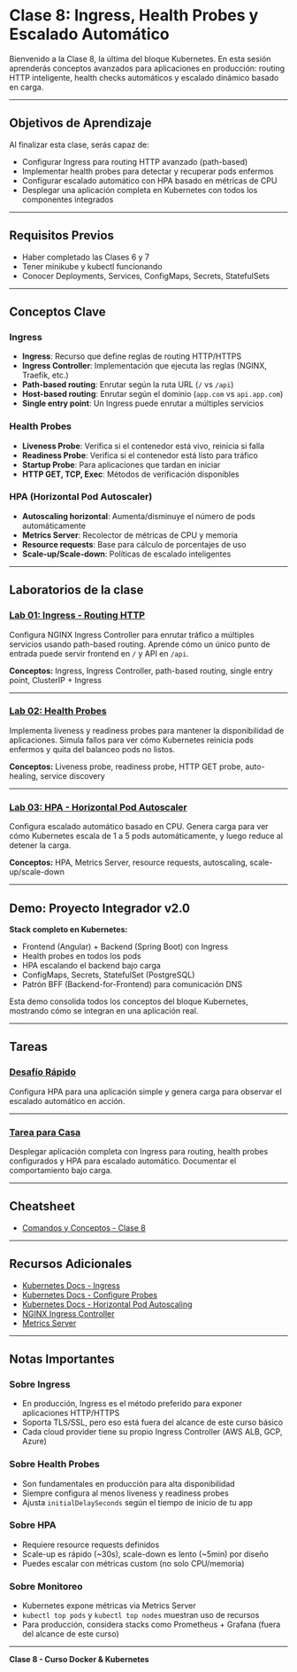 # Clase 8: Ingress, Health Probes y Escalado Automático

Bienvenido a la Clase 8, la última del bloque Kubernetes. En esta sesión aprenderás conceptos avanzados para aplicaciones en producción: routing HTTP inteligente, health checks automáticos y escalado dinámico basado en carga.

---

## Objetivos de Aprendizaje

Al finalizar esta clase, serás capaz de:

- Configurar Ingress para routing HTTP avanzado (path-based)
- Implementar health probes para detectar y recuperar pods enfermos
- Configurar escalado automático con HPA basado en métricas de CPU
- Desplegar una aplicación completa en Kubernetes con todos los componentes integrados

---

## Requisitos Previos

- Haber completado las Clases 6 y 7
- Tener minikube y kubectl funcionando
- Conocer Deployments, Services, ConfigMaps, Secrets, StatefulSets

---

## Conceptos Clave

### Ingress

- **Ingress**: Recurso que define reglas de routing HTTP/HTTPS
- **Ingress Controller**: Implementación que ejecuta las reglas (NGINX, Traefik, etc.)
- **Path-based routing**: Enrutar según la ruta URL (`/` vs `/api`)
- **Host-based routing**: Enrutar según el dominio (`app.com` vs `api.app.com`)
- **Single entry point**: Un Ingress puede enrutar a múltiples servicios

### Health Probes

- **Liveness Probe**: Verifica si el contenedor está vivo, reinicia si falla
- **Readiness Probe**: Verifica si el contenedor está listo para tráfico
- **Startup Probe**: Para aplicaciones que tardan en iniciar
- **HTTP GET, TCP, Exec**: Métodos de verificación disponibles

### HPA (Horizontal Pod Autoscaler)

- **Autoscaling horizontal**: Aumenta/disminuye el número de pods automáticamente
- **Metrics Server**: Recolector de métricas de CPU y memoria
- **Resource requests**: Base para cálculo de porcentajes de uso
- **Scale-up/Scale-down**: Políticas de escalado inteligentes

---

## Laboratorios de la clase

### [Lab 01: Ingress - Routing HTTP](labs/01-ingress/)

Configura NGINX Ingress Controller para enrutar tráfico a múltiples servicios usando path-based routing. Aprende cómo un único punto de entrada puede servir frontend en `/` y API en `/api`.

**Conceptos:** Ingress, Ingress Controller, path-based routing, single entry point, ClusterIP + Ingress

---

### [Lab 02: Health Probes](labs/02-health-probes/)

Implementa liveness y readiness probes para mantener la disponibilidad de aplicaciones. Simula fallos para ver cómo Kubernetes reinicia pods enfermos y quita del balanceo pods no listos.

**Conceptos:** Liveness probe, readiness probe, HTTP GET probe, auto-healing, service discovery

---

### [Lab 03: HPA - Horizontal Pod Autoscaler](labs/03-hpa/)

Configura escalado automático basado en CPU. Genera carga para ver cómo Kubernetes escala de 1 a 5 pods automáticamente, y luego reduce al detener la carga.

**Conceptos:** HPA, Metrics Server, resource requests, autoscaling, scale-up/scale-down

---

## Demo: Proyecto Integrador v2.0

**Stack completo en Kubernetes:**
- Frontend (Angular) + Backend (Spring Boot) con Ingress
- Health probes en todos los pods
- HPA escalando el backend bajo carga
- ConfigMaps, Secrets, StatefulSet (PostgreSQL)
- Patrón BFF (Backend-for-Frontend) para comunicación DNS

Esta demo consolida todos los conceptos del bloque Kubernetes, mostrando cómo se integran en una aplicación real.

---

## Tareas

### [Desafío Rápido](tareas/desafio-rapido.md)

Configura HPA para una aplicación simple y genera carga para observar el escalado automático en acción.

---

### [Tarea para Casa](tareas/tarea-casa.md)

Desplegar aplicación completa con Ingress para routing, health probes configurados y HPA para escalado automático. Documentar el comportamiento bajo carga.

---

## Cheatsheet

- [Comandos y Conceptos - Clase 8](cheatsheet.md)

---

## Recursos Adicionales

- [Kubernetes Docs - Ingress](https://kubernetes.io/docs/concepts/services-networking/ingress/)
- [Kubernetes Docs - Configure Probes](https://kubernetes.io/docs/tasks/configure-pod-container/configure-liveness-readiness-startup-probes/)
- [Kubernetes Docs - Horizontal Pod Autoscaling](https://kubernetes.io/docs/tasks/run-application/horizontal-pod-autoscale/)
- [NGINX Ingress Controller](https://kubernetes.github.io/ingress-nginx/)
- [Metrics Server](https://github.com/kubernetes-sigs/metrics-server)

---

## Notas Importantes

### Sobre Ingress
- En producción, Ingress es el método preferido para exponer aplicaciones HTTP/HTTPS
- Soporta TLS/SSL, pero eso está fuera del alcance de este curso básico
- Cada cloud provider tiene su propio Ingress Controller (AWS ALB, GCP, Azure)

### Sobre Health Probes
- Son fundamentales en producción para alta disponibilidad
- Siempre configura al menos liveness y readiness probes
- Ajusta `initialDelaySeconds` según el tiempo de inicio de tu app

### Sobre HPA
- Requiere resource requests definidos
- Scale-up es rápido (~30s), scale-down es lento (~5min) por diseño
- Puedes escalar con métricas custom (no solo CPU/memoria)

### Sobre Monitoreo
- Kubernetes expone métricas via Metrics Server
- `kubectl top pods` y `kubectl top nodes` muestran uso de recursos
- Para producción, considera stacks como Prometheus + Grafana (fuera del alcance de este curso)

---

**Clase 8 - Curso Docker & Kubernetes**
